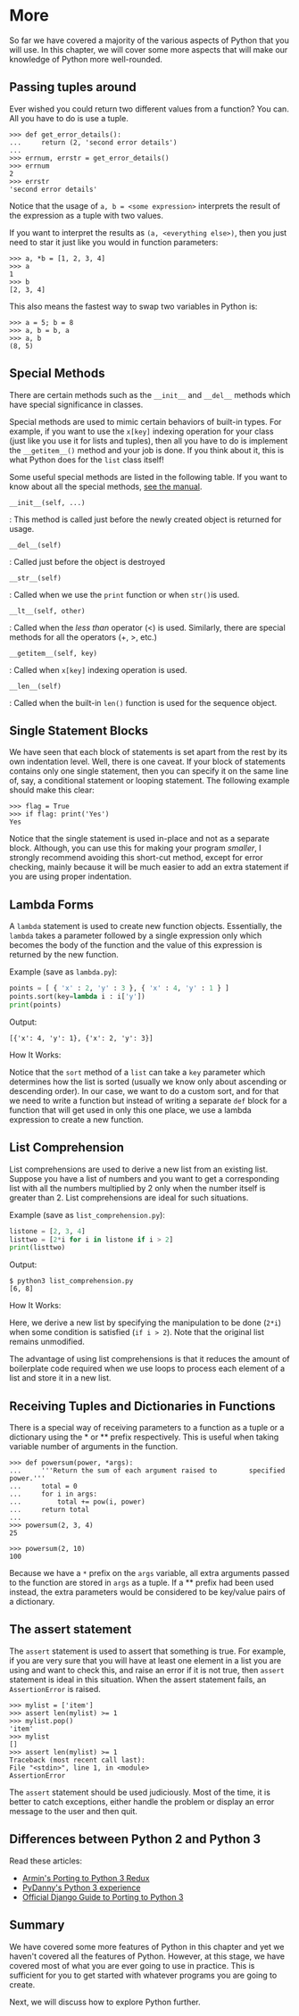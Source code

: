 # More #

So far we have covered a majority of the various aspects of Python
that you will use. In this chapter, we will cover some more aspects
that will make our knowledge of Python more well-rounded.

## Passing tuples around ##

Ever wished you could return two different values from a function? You
can. All you have to do is use a tuple.

~~~
>>> def get_error_details():
...     return (2, 'second error details')
...
>>> errnum, errstr = get_error_details()
>>> errnum
2
>>> errstr
'second error details'
~~~

Notice that the usage of `a, b = <some expression>` interprets the
result of the expression as a tuple with two values.

If you want to interpret the results as `(a, <everything else>)`, then
you just need to star it just like you would in function parameters:

~~~
>>> a, *b = [1, 2, 3, 4]
>>> a
1
>>> b
[2, 3, 4]
~~~

This also means the fastest way to swap two variables in Python is:

~~~
>>> a = 5; b = 8
>>> a, b = b, a
>>> a, b
(8, 5)
~~~

## Special Methods ##

There are certain methods such as the `__init__` and `__del__` methods
which have special significance in classes.

Special methods are used to mimic certain behaviors of built-in
types. For example, if you want to use the `x[key]` indexing operation
for your class (just like you use it for lists and tuples), then all
you have to do is implement the `__getitem__()` method and your job is
done. If you think about it, this is what Python does for the `list`
class itself!

Some useful special methods are listed in the following table. If you
want to know about all the special methods,
[see the manual](http://docs.python.org/3/reference/datamodel.html#special-method-names).

`__init__(self, ...)`

:   This method is called just before the newly created object is
    returned for usage.

`__del__(self)`

:   Called just before the object is destroyed

`__str__(self)`

:   Called when we use the `print` function or when `str()`is used.

`__lt__(self, other)`

:   Called when the *less than* operator (&lt;) is used. Similarly,
    there are special methods for all the operators (+, &gt;, etc.)

`__getitem__(self, key)`

:   Called when `x[key]` indexing operation is used.

`__len__(self)`

:   Called when the built-in `len()` function is used for the sequence
    object.

## Single Statement Blocks ##

We have seen that each block of statements is set apart from the rest
by its own indentation level. Well, there is one caveat. If your block
of statements contains only one single statement, then you can specify
it on the same line of, say, a conditional statement or looping
statement. The following example should make this clear:

~~~
>>> flag = True
>>> if flag: print('Yes')
Yes
~~~

Notice that the single statement is used in-place and not as a
separate block.  Although, you can use this for making your program
*smaller*, I strongly recommend avoiding this short-cut method, except
for error checking, mainly because it will be much easier to add an
extra statement if you are using proper indentation.

## Lambda Forms ##

A `lambda` statement is used to create new function
objects. Essentially, the `lambda` takes a parameter followed by a
single expression only which becomes the body of the function and the
value of this expression is returned by the new function.

Example (save as `lambda.py`):

~~~python
points = [ { 'x' : 2, 'y' : 3 }, { 'x' : 4, 'y' : 1 } ]
points.sort(key=lambda i : i['y'])
print(points)
~~~

Output:

~~~
[{'x': 4, 'y': 1}, {'x': 2, 'y': 3}]
~~~

How It Works:

Notice that the `sort` method of a `list` can take a `key` parameter
which determines how the list is sorted (usually we know only about
ascending or descending order). In our case, we want to do a custom
sort, and for that we need to write a function but instead of writing
a separate `def` block for a function that will get used in only this
one place, we use a lambda expression to create a new function.

## List Comprehension ##

List comprehensions are used to derive a new list from an existing
list. Suppose you have a list of numbers and you want to get a
corresponding list with all the numbers multiplied by 2 only when the
number itself is greater than 2. List comprehensions are ideal for
such situations.

Example (save as `list_comprehension.py`):

~~~python
listone = [2, 3, 4]
listtwo = [2*i for i in listone if i > 2]
print(listtwo)
~~~

Output:

~~~
$ python3 list_comprehension.py
[6, 8]
~~~

How It Works:

Here, we derive a new list by specifying the manipulation to be done
(`2*i`) when some condition is satisfied (`if i > 2`). Note that the
original list remains unmodified.

The advantage of using list comprehensions is that it reduces the
amount of boilerplate code required when we use loops to process each
element of a list and store it in a new list.

## Receiving Tuples and Dictionaries in Functions ##

There is a special way of receiving parameters to a function as a
tuple or a dictionary using the * or ** prefix respectively. This is
useful when taking variable number of arguments in the function.

~~~
>>> def powersum(power, *args):
...     '''Return the sum of each argument raised to        specified power.'''
...     total = 0
...     for i in args:
...         total += pow(i, power)
...     return total
...
>>> powersum(2, 3, 4)
25

>>> powersum(2, 10)
100
~~~

Because we have a `*` prefix on the `args` variable, all extra
arguments passed to the function are stored in `args` as a tuple.  If
a ** prefix had been used instead, the extra parameters would be
considered to be key/value pairs of a dictionary.

## The assert statement ##

The `assert` statement is used to assert that something is true. For
example, if you are very sure that you will have at least one element
in a list you are using and want to check this, and raise an error if
it is not true, then `assert` statement is ideal in this
situation. When the assert statement fails, an `AssertionError` is
raised.

~~~
>>> mylist = ['item']
>>> assert len(mylist) >= 1
>>> mylist.pop()
'item'
>>> mylist
[]
>>> assert len(mylist) >= 1
Traceback (most recent call last):
File "<stdin>", line 1, in <module>
AssertionError
~~~

The `assert` statement should be used judiciously. Most of the time,
it is better to catch exceptions, either handle the problem or display
an error message to the user and then quit.

## Differences between Python 2 and Python 3 ##

Read these articles:

- [Armin's Porting to Python 3 Redux](http://lucumr.pocoo.org/2013/5/21/porting-to-python-3-redux/)
- [PyDanny's Python 3 experience](http://pydanny.com/experiences-with-django-python3.html)
- [Official Django Guide to Porting to Python 3](https://docs.djangoproject.com/en/dev/topics/python3/)

## Summary ##

We have covered some more features of Python in this chapter and yet
we haven't covered all the features of Python. However, at this stage,
we have covered most of what you are ever going to use in
practice. This is sufficient for you to get started with whatever
programs you are going to create.

Next, we will discuss how to explore Python further.
